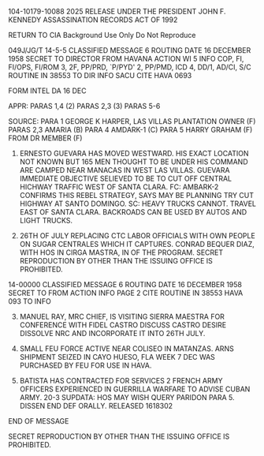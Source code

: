104-10179-10088
2025 RELEASE UNDER THE PRESIDENT JOHN F. KENNEDY ASSASSINATION RECORDS ACT OF 1992

RETURN TO CIA
Background Use Only
Do Not Reproduce

049J/JG/T 14-5-5
CLASSIFIED MESSAGE 6
ROUTING
DATE 16 DECEMBER 1958 SECRET
TO DIRECTOR
FROM HAVANA
ACTION WI 5
INFO COP, FI, FI/OPS, FI/ROM 3, 2F, PP/PRD, `P/PYD' 2,
PP/PMD, ICD 4, DD/1, AD/CI, S/C ROUTINE
IN 38553
TO DIR INFO SACU CITE HAVA 0693

FORM INTEL
DA 16 DEC

APPR: PARAS 1,4 (2) PARAS 2,3 (3) PARAS 5-6

SOURCE: PARA 1 GEORGE K HARPER, LAS VILLAS PLANTATION
OWNER (F) PARAS 2,3 AMARIA (B) PARA 4 AMDARK-1 (C) PARA 5
HARRY GRAHAM (F) FROM DR MEMBER (F)

1. ERNESTO GUEVARA HAS MOVED WESTWARD. HIS EXACT
LOCATION NOT KNOWN BUT 165 MEN THOUGHT TO BE UNDER HIS
COMMAND ARE CAMPED NEAR MANACAS IN WEST LAS VILLAS.
GUEVARA IMMEDIATE OBJECTIVE SELIEVED TO BE TO CUT OFF
CENTRAL HICHWAY TRAFFIC WEST OF SANTA CLARA. FC: AMBARK-2
CONFIRMS THIS REBEL STRATEGY, SAYS MAY BE PLANNING TRY
CUT HIGHWAY AT SANTO DOMINGO. SC: HEAVY TRUCKS CANNOT.
TRAVEL EAST OF SANTA CLARA. BACKROADS CAN BE USED BY
AUTOS AND LIGHT TRUCKS.

2. 26TH OF JULY REPLACING CTC LABOR OFFICIALS
WITH OWN PEOPLE ON SUGAR CENTRALES WHICH IT CAPTURES.
CONRAD BEQUER DIAZ, WITH HOS IN CIRGA MASTRA, IN OF
THE PROGRAM.
SECRET
REPRODUCTION BY OTHER THAN THE ISSUING OFFICE IS PROHIBITED.

14-00000
CLASSIFIED MESSAGE
6
ROUTING
DATE 16 DECEMBER 1958 SECRET
TO
FROM
ACTION
INFO PAGE 2
CITE ROUTINE
IN 38553
HAVA 093
TO INFO

3. MANUEL RAY, MRC CHIEF, IS VISITING SIERRA MAESTRA
FOR CONFERENCE WITH FIDEL CASTRO DISCUSS CASTRO DESIRE
DISSOLVE NRC AND INCORPORATE IT INTO 26TH JULY.

4. SMALL FEU FORCE ACTIVE NEAR COLISEO IN MATANZAS.
ARNS SHIPMENT SEIZED IN CAYO HUESO, FLA WEEK 7 DEC
WAS PURCHASED BY FEU FOR USE IN HAVA.

5. BATISTA HAS CONTRACTED FOR SERVICES 2 FRENCH
ARMY OFFICERS EXPERIENCED IN GUERRILLA WARFARE TO
ADVISE CUBAN ARMY.
20-3
SUPDATA: HOS MAY WISH QUERY PARIDON PARA 5.
DISSEN END DEF ORALLY.
RELEASED 1618302

END OF MESSAGE

SECRET
REPRODUCTION BY OTHER THAN THE ISSUING OFFICE IS PROHIBITED.
